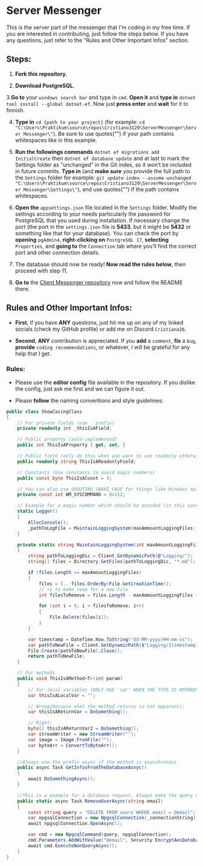 # Server Messenger

This is the server part of the messenger that I'm coding in my free time. If you are interested in contributing, just follow the steps below. If you have any questions, just refer to the "Rules and Other Important Infos" section.

## Steps:

1. **Fork this repository.**

2. **Download PostgreSQL**.

3.**Go to** your `windows search bar` and type in `cmd`. **Open it** and **type in** `dotnet tool install --global dotnet-ef`. Now just **press enter** and **wait** for it to finnish.

4. **Type in** `cd {path to your project}` (for example: `cd "C:\Users\Praktikum\source\repos\Cristiano3120\ServerMessenger\Server Messenger\"`). Be sure to use quotes("") if your path contains whitespaces like in this example.

5. **Run the followings commands** `dotnet ef migrations add InitialCreate` then `dotnet ef database update` and at last to mark the Settings folder as "unchanged" in the Git index, so it won’t be included in future commits. **Type in** (and **make sure** you provide the full path to the `Settings` folder for example: `git update-index --assume-unchanged "C:\Users\Praktikum\source\repos\Cristiano3120\ServerMessenger\Server Messenger\Settings\"`), and use quotes("") if the path contains whitespaces.

6. **Open the** `appsettings.json` file located in the `Settings` folder. Modify the settings according to your needs particularly the password for PostgreSQL that you used during installation. If necessary change the port (the port in the `settings.json` file is **5433**, but it might be **5432** or something like that for your database). You can check the port by **opening** `pgAdmin4`, **right-clicking on** `PostgreSQL 17`, **selecting** `Properties`, and **going to** the `Connection` tab where you’ll find the correct port and other connection details.

7. The database should now be ready! **Now read the rules below**, then proceed with step 11.

8. **Go to** the [Client Messenger repository](https://github.com/Cristiano3120/ClientMessenger) now and follow the README there.

## Rules and Other Important Infos:

- **First**, if you have **ANY** questions, just hit me up on any of my linked socials (check my GitHub profile) or add me on Discord `Cristiano26`.

- **Second**, **ANY** contribution is appreciated. If you **add** a `comment`, **fix** a `bug`, **provide** `coding recommendations`, or whatever, I will be grateful for any help that I get.

### Rules:

- Please use the **editor config** file available in the repository. If you dislike the config, just ask me first and we can figure it out.

- Please **follow** the naming conventions and style guidelines: 

```cs
public class ShowCasingClass
{
    // For private fields (use _ prefix)
    private readonly int _thisIsAField;

    // Public property (auto-implemented)
    public int ThisIsAProperty { get; set; }

    // Public field (only do this when you want to use readonly otherwise use a property)
    public readonly string ThisIsAReadonlyField;

    // Constants (Use constants to avoid magic numbers)
    public const byte ThisIsAConst = 3;

    // You can also use SHOUTING_SNAKE_CASE for things like Windows api values like here:
    private const int WM_SYSCOMMAND = 0x112;

    // Example for a magic number which should be avoided (in this case it is avoided with a param but you could also do this with a const):
    static Logger()
    {
        AllocConsole();
        _pathToLogFile = MaintainLoggingSystem(maxAmmountLoggingFiles: 5); // here I used a param to avoid the magic number
    }

    private static string MaintainLoggingSystem(int maxAmountLoggingFiles)
    {
        string pathToLoggingDic = Client.GetDynamicPath(@"Logging/");
        string[] files = Directory.GetFiles(pathToLoggingDic, "*.md");

        if (files.Length >= maxAmountLoggingFiles)
        {
            files = [.. files.OrderBy(File.GetCreationTime)];
            // +1 to make room for a new File
            int filesToRemove = files.Length - maxAmmountLoggingFiles + 1;

            for (int i = 0; i < filesToRemove; i++)
            {
                File.Delete(files[i]);
            }
        }

        var timestamp = DateTime.Now.ToString("dd-MM-yyyy/HH-mm-ss");
        var pathToNewFile = Client.GetDynamicPath($"Logging/{timestamp}.md");
        File.Create(pathToNewFile).Close();
        return pathToNewFile;
    }

    // For methods
    public void ThisIsAMethod<T>(int param)
    {
        // For local variables (ONLY USE 'var' WHEN THE TYPE IS APPARENT!)
        var thisIsALocalVar = "";

        // Wrong(because what the method returns is not apparent):
        var thisIsAReturnVar = DoSomething();

        // Right:
        byte[] thisIsAReturnVar2 = DoSomething();
        var streamWriter = new StreamWriter("");
        var image = Image.FromFile("");
        var byteArr = ConvertToByteArr();
    }

    //Always use the prefix async if the method is asynchronous
    public async Task GetInfosFromTheDatabaseAsnyc()
    {
        await DoSomethingAsync();
    }

    //This is a example for a database request. Always make the query constant and work with ASYNC
    public static async Task RemoveUserAsync(string email)
    {
        const string query = "DELETE FROM users WHERE email = @email";
        var npgsqlConnection = new NpgsqlConnection(_connectionString);
        await npgsqlConnection.OpenAsync();

        var cmd = new NpgsqlCommand(query, npgsqlConnection);
        cmd.Parameters.AddWithValue("@email", Security.EncryptAesDatabase<string, string>(email));
        await cmd.ExecuteNonQueryAsync();
    }
}
